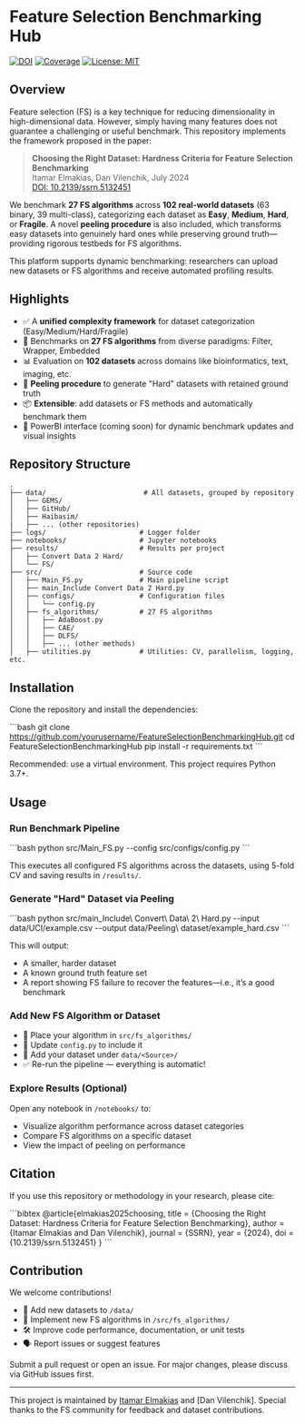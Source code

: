# Feature Selection Benchmarking Hub

[![DOI](https://img.shields.io/badge/DOI-10.2139%2Fssrn.5132451-blue)](https://doi.org/10.2139/ssrn.5132451)
[![Coverage](https://img.shields.io/badge/Coverage-ComingSoon-lightgrey.svg)](#)
[![License: MIT](https://img.shields.io/badge/License-MIT-yellow.svg)](#)

## Overview

Feature selection (FS) is a key technique for reducing dimensionality in high-dimensional data. However, simply having many features does not guarantee a challenging or useful benchmark. This repository implements the framework proposed in the paper:

> **Choosing the Right Dataset: Hardness Criteria for Feature Selection Benchmarking**  
> Itamar Elmakias, Dan Vilenchik, July 2024  
> [DOI: 10.2139/ssrn.5132451](https://doi.org/10.2139/ssrn.5132451)

We benchmark **27 FS algorithms** across **102 real-world datasets** (63 binary, 39 multi-class), categorizing each dataset as **Easy**, **Medium**, **Hard**, or **Fragile**. A novel **peeling procedure** is also included, which transforms easy datasets into genuinely hard ones while preserving ground truth—providing rigorous testbeds for FS algorithms.

This platform supports dynamic benchmarking: researchers can upload new datasets or FS algorithms and receive automated profiling results.

## Highlights

- ✅ A **unified complexity framework** for dataset categorization (Easy/Medium/Hard/Fragile)
- 🧪 Benchmarks on **27 FS algorithms** from diverse paradigms: Filter, Wrapper, Embedded
- 📊 Evaluation on **102 datasets** across domains like bioinformatics, text, imaging, etc.
- 🧩 **Peeling procedure** to generate "Hard" datasets with retained ground truth
- 📦 **Extensible**: add datasets or FS methods and automatically benchmark them
- 🔄 PowerBI interface (coming soon) for dynamic benchmark updates and visual insights

## Repository Structure


```
.
├── data/                        # All datasets, grouped by repository
│   ├── GEMS/
│   ├── GitHub/
│   ├── Haibasim/
|   ├── ... (other repositories)
├── logs/                       # Logger folder
├── notebooks/                  # Jupyter notebooks
├── results/                    # Results per project
│   ├── Convert Data 2 Hard/
│   └── FS/
├── src/                        # Source code
│   ├── Main_FS.py              # Main pipeline script
│   ├── main_Include Convert Data 2 Hard.py
│   ├── configs/                # Configuration files
│   │   └── config.py
│   ├── fs_algorithms/          # 27 FS algorithms
│   │   ├── AdaBoost.py
│   │   ├── CAE/
│   │   ├── DLFS/
│   │   ├── ... (other methods)
│   ├── utilities.py            # Utilities: CV, parallelism, logging, etc.
```

## Installation

Clone the repository and install the dependencies:

\`\`\`bash
git clone https://github.com/yourusername/FeatureSelectionBenchmarkingHub.git
cd FeatureSelectionBenchmarkingHub
pip install -r requirements.txt
\`\`\`

Recommended: use a virtual environment. This project requires Python 3.7+.

## Usage

### Run Benchmark Pipeline

\`\`\`bash
python src/Main_FS.py --config src/configs/config.py
\`\`\`

This executes all configured FS algorithms across the datasets, using 5-fold CV and saving results in `/results/`.

### Generate "Hard" Dataset via Peeling

\`\`\`bash
python src/main_Include\ Convert\ Data\ 2\ Hard.py --input data/UCI/example.csv --output data/Peeling\ dataset/example_hard.csv
\`\`\`

This will output:
- A smaller, harder dataset
- A known ground truth feature set
- A report showing FS failure to recover the features—i.e., it’s a good benchmark

### Add New FS Algorithm or Dataset

- 📁 Place your algorithm in `src/fs_algorithms/`
- 🧪 Update `config.py` to include it
- 📂 Add your dataset under `data/<Source>/`
- ✅ Re-run the pipeline — everything is automatic!

### Explore Results (Optional)

Open any notebook in `/notebooks/` to:
- Visualize algorithm performance across dataset categories
- Compare FS algorithms on a specific dataset
- View the impact of peeling on performance

## Citation

If you use this repository or methodology in your research, please cite:

\`\`\`bibtex
@article{elmakias2025choosing,
  title   = {Choosing the Right Dataset: Hardness Criteria for Feature Selection Benchmarking},
  author  = {Itamar Elmakias and Dan Vilenchik},
  journal = {SSRN},
  year    = {2024},
  doi     = {10.2139/ssrn.5132451}
}
\`\`\`

## Contribution

We welcome contributions!

- 🧬 Add new datasets to `/data/`
- 🧠 Implement new FS algorithms in `/src/fs_algorithms/`
- 🛠 Improve code performance, documentation, or unit tests
- 🗣 Report issues or suggest features

Submit a pull request or open an issue. For major changes, please discuss via GitHub issues first.

---

This project is maintained by [Itamar Elmakias](https://github.com/ItamarEl) and [Dan Vilenchik]. Special thanks to the FS community for feedback and dataset contributions.
